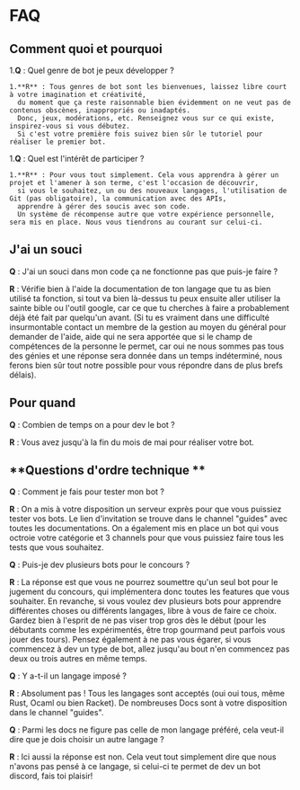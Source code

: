 # **FAQ**

## **Comment quoi et pourquoi**

1.**Q** : Quel genre de bot je peux développer ?

    1.**R** : Tous genres de bot sont les bienvenues, laissez libre court à votre imagination et créativité, 
      du moment que ça reste raisonnable bien évidemment on ne veut pas de contenus obscènes, inappropriés ou inadaptés. 
      Donc, jeux, modérations, etc. Renseignez vous sur ce qui existe, inspirez-vous si vous débutez.
      Si c'est votre première fois suivez bien sûr le tutoriel pour réaliser le premier bot.


1.**Q** : Quel est l'intérêt de participer ? 

    1.**R** : Pour vous tout simplement. Cela vous apprendra à gérer un projet et l'amener à son terme, c'est l'occasion de découvrir, 
      si vous le souhaitez, un ou des nouveaux langages, l'utilisation de Git (pas obligatoire), la communication avec des APIs, 
      apprendre à gérer des soucis avec son code.
      Un système de récompense autre que votre expérience personnelle, sera mis en place. Nous vous tiendrons au courant sur celui-ci.

## **J'ai un souci**

**Q** : J'ai un souci dans mon code ça ne fonctionne pas que puis-je faire ?

**R** : Vérifie bien à l'aide la documentation de ton langage que tu as bien utilisé ta fonction, 
  si tout va bien là-dessus tu peux ensuite aller utiliser la sainte bible ou l'outil google, 
  car ce que tu cherches à faire a probablement déjà été fait par quelqu'un avant.
  (Si tu es vraiment dans une difficulté insurmontable contact un membre de la gestion au moyen du général pour demander de l'aide, 
  aide qui ne sera apportée que si le champ de compétences de la personne le permet, car oui ne nous sommes pas tous des génies 
  et une réponse sera donnée dans un temps indéterminé, nous ferons bien sûr tout notre possible pour vous répondre dans de plus brefs délais).


## **Pour quand**

**Q** : Combien de temps on a pour dev le bot ?

**R** : Vous avez jusqu'à la fin du mois de mai pour réaliser votre bot.


## **Questions d'ordre technique **


**Q** : Comment je fais pour tester mon bot ? 

**R** : On a mis à votre disposition un serveur exprès pour que vous puissiez tester vos bots. 
  Le lien d'invitation se trouve dans le channel "guides" avec toutes les documentations. 
  On a également mis en place un bot qui vous octroie votre catégorie et 3 channels pour que vous puissiez faire tous les tests que vous souhaitez.


**Q** : Puis-je dev plusieurs bots pour le concours ?

**R** : La réponse est que vous ne pourrez soumettre qu'un seul bot pour le jugement du concours, qui implémentera donc toutes les features que vous souhaiter. 
  En revanche, si vous voulez dev plusieurs bots pour apprendre différentes choses ou différents langages, libre à vous de faire ce choix. 
  Gardez bien à l'esprit de ne pas viser trop gros dès le début (pour les débutants comme les expérimentés, être trop gourmand peut parfois vous jouer des tours).
  Pensez également à ne pas vous égarer, si vous commencez à dev un type de bot, allez jusqu'au bout n'en commencez pas deux ou trois autres en même temps.


**Q** : Y a-t-il un langage imposé ? 

**R** : Absolument pas ! Tous les langages sont acceptés (oui oui tous, même Rust, Ocaml ou bien Racket).
  De nombreuses Docs sont à votre disposition dans le channel "guides".


**Q** : Parmi les docs ne figure pas celle de mon langage préféré, cela veut-il dire que je dois choisir un autre langage ?

**R** : Ici aussi la réponse est non. Cela veut tout simplement dire que nous n'avons pas pensé à ce langage, 
  si celui-ci te permet de dev un bot discord, fais toi plaisir!
